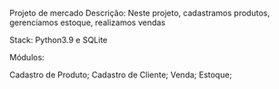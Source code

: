 Projeto de mercado
Descrição: Neste projeto, cadastramos produtos, gerenciamos estoque, realizamos vendas

Stack: Python3.9 e SQLite

Módulos:

Cadastro de Produto;
Cadastro de Cliente;
Venda;
Estoque;